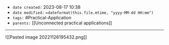 - `date created:` 2023-08-17 10:38
- `date modified:` `=dateformat(this.file.mtime, "yyyy-MM-dd HH:mm")`
- `tags:` #Practical-Application 
- `parents:` [[Unconnected practical applications]]

***

![[Pasted image 20221126195432.png]]